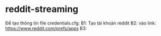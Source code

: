 # reddit-streaming
Để tạo thông tin file credentials.cfg:
  B1: Tạo tài khoản reddit
  B2: vào link: https://www.reddit.com/prefs/apps
  B3: 
